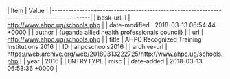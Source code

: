 | Item          | Value                                                                     |
|---------------+---------------------------------------------------------------------------|
| bdsk-url-1    | http://www.ahpc.ug/schools.php                                            |
| date-modified | 2018-03-13 06:54:44 +0000                                                 |
| author        | {uganda allied health professionals council}                              |
| url           | http://www.ahpc.ug/schools.php                                            |
| title         | AHPC Recognized Training Institutions 2016                                |
| ID            | ahpcschools2016                                                           |
| archive-url   | https://web.archive.org/web/20180313222725/http://www.ahpc.ug/schools.php |
| year          | 2016                                                                      |
| ENTRYTYPE     | misc                                                                      |
| date-added    | 2018-03-13 06:53:36 +0000                                                 |